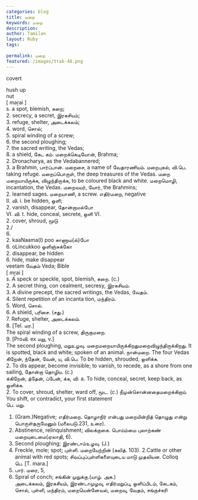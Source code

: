 ```yaml
---
categories: blog
title: மறை
keywords: மறை
description: 
author: Tamilan
layout: Ruby
tags: 
 
permalink: மறை
featured: /images/ttak-48.png
---
```

  
covert  
  
hush up  
nut  
[ maṟai ]  
s. a spot, blemish, கறை;   
2. secrecy, a secret, இரகசியம்;   
3. refuge, shelter, அடைக்கலம்;   
4. word, சொல்;   
5. spiral winding of a screw;   
6. the second ploughing;   
7. the sacred writing, the Vedas;   
8. a shield, கேட கம். மறைக்கெடியோன், Brahma;   
2. Dronacharya, as the Vedabannered;   
3. a Brahmin, பார்ப்பான். மறைசை, a name of வேதாரணியம். மறைபுகல், வி.பெ. taking refuge. மறைப்பொருள், the deep treasures of the Vedas. மறை மறையாயிருக்க, விழுந்திருக்க, to be coloured black and white. மறைமொழி, incantation, the Vedas. மறைவயர், யோர், the Brahmins;   
2. learned sages. மறையாணி, a screw. எதிர்மறை, negative  
II. வி. i. be hidden, ஒளி;   
2. vanish, disappear, தோன்றாமல்போ  
VI. வி. t. hide, conceal, secrete, ஒளி VI.   
2. cover, shroud, மூடு  
2./  
6.   
2. kaaNaama(l) poo காணாம(ல்)போ   
6. oLincukkoo ஒளிஞ்சுக்கோ   
2. disappear, be hidden   
6. hide, make disappear  
veetam வேதம் Veda; Bible  
[ mṟai ]  
s. A speck or speckle, spot, blemish, கறை. (c.)   
2. A secret thing, con cealment, secresy, இரகசியம்.   
3. A divine precept, the sacred writings, the Vedas, வேதம்.   
4. Silent repetition of an incanta tion, மந்திரம்.   
5. Word, சொல்.   
6. A shield, பரிசை. (சது.)   
7. Refuge, shelter, அடைக்கலம்.   
8. [Tel. மர.]  
The spiral winding of a screw, திருகுமறை.   
9. [Proவி. ex மறு, v.]  
The second ploughing, மறுஉழவு. மறைமறையாயிருக்கிறதுமறைவிழுந்திருக்கிறது. It is spotted, black and white; spoken of an animal. நான்மறை. The four Vedas  
கிறேன், ந்தேன், வேன், ய, வி.பெ. To be hidden, shrouded, ஒளிக்க.   
2. To dis appear, become invisible; to vanish, to recede, as a shore from one sailing, தோன்றா தொழிய. (c.)  
க்கிறேன், த்தேன், ப்பேன், க்க, வி. a. To hide, conceal, secret, keep back, as ஒளிக்க.   
2. To cover, shroud, shelter, ward off, மூட. (c.) நீமுன்சொன்னதைமறைக்கிறாய். You shift, or contradict, your first statement  
பெ. மறு.   
1. (Gram.)Negative; எதிர்மறை. தொழாநிர் என்பது மறையின்றித் தொழுது என்று பொருள்தருமேனும் (மலைபடு.231, உரை).   
2. Abstinence, relinquishment; விலக்குகை. பொய்ம்மை புலாற்கண் மறையுடைமை(ஏலாதி, 6).   
3. Second ploughing; இரண்டாம்உழவு. (J.)  
1. Freckle, mole; spot; புள்ளி. மறையேற்றின் (கலித். 103). 2.Cattle or other animal with red spots; சிவப்புப்புள்ளிகளையுடைய மாடு முதலியன. Colloq  
பெ. [T. mara.]  
1. பார். மரை, 5,   
2. Spiral of conch; சங்கின் முறுக்கு.(யாழ். அக.)  
அடைக்கலம், இரகசியம், இரண்டாமுழவு, எதிர்மறுப்பு, ஒளிப்பிடம், கேடகம், சொல், புள்ளி, மந்திரம், மறையென்னேவல், மறைவு, வேதம், சங்குச்சுரி